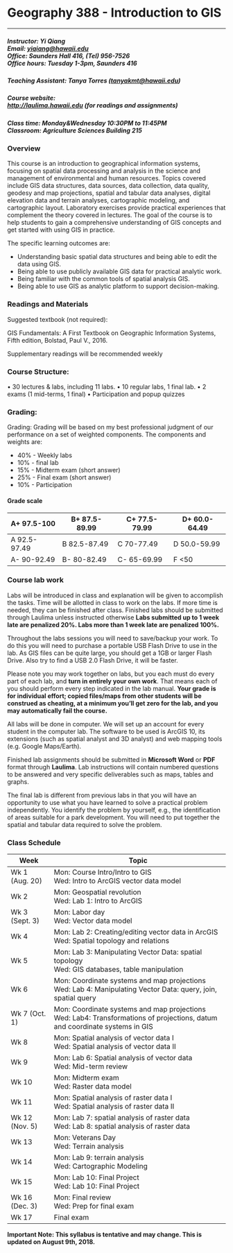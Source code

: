 # Geography 388 - Introduction to GIS

---
##### Instructor: Yi Qiang <br/>Email: yiqiang@hawaii.edu <br/>Office: Saunders Hall 416, (Tel) 956-7526 <br/>Office hours:  Tuesday 1-3pm, Saunders 416

##### Teaching Assistant: Tanya Torres (tanyakmt@hawaii.edu)

##### Course website:<br/> http://laulima.hawaii.edu (for readings and assignments)

##### Class time: Monday&Wednesday 10:30PM to 11:45PM <br/>Classroom: Agriculture Sciences Building 215 

### Overview
This course is an introduction to geographical information systems, focusing on spatial data processing and analysis in the science and management of environmental and human resources.  Topics covered include GIS data structures, data sources, data collection, data quality, geodesy and map projections, spatial and tabular data analyses, digital elevation data and terrain analyses, cartographic modeling, and cartographic layout.  Laboratory exercises provide practical experiences that complement the theory covered in lectures. The goal of the course is to help students to gain a comprehensive understanding of GIS concepts and get started with using GIS in practice.

The specific learning outcomes are:
* 	Understanding basic spatial data structures and being able to edit the data using GIS.
* 	Being able to use publicly available GIS data for practical analytic work.
* 	Being familiar with the common tools of spatial analysis GIS.
* 	Being able to use GIS as analytic platform to support decision-making.

### Readings and Materials
Suggested textbook (not required):

GIS Fundamentals: A First Textbook on Geographic Information Systems, Fifth edition, Bolstad, Paul V., 2016.

Supplementary readings will be recommended weekly

 
### Course Structure: 
•	30 lectures & labs, including 11 labs.
•	10 regular labs, 1 final lab.
•	2 exams (1 mid-terms, 1 final)
•	Participation and popup quizzes

### Grading:
Grading: Grading will be based on my best professional judgment of our performance on a set of weighted components. The components and weights are:
- 40% - Weekly labs
- 10% - final lab
- 15% - Midterm exam (short answer)
- 25% - Final exam (short answer)
- 10% - Participation

#### Grade scale

|A+ 97.5-100	|B+ 87.5-89.99	|C+ 77.5-79.99	|D+ 60.0-64.49|
|---------------|-------|--------|--------|
|A   92.5-97.49	|B   82.5-87.49	|C   70-77.49	|D   50.0-59.99|
|A-  90-92.49	|B-  80-82.49	|C-  65-69.99	|F   <50|

### Course lab work
Labs will be introduced in class and explanation will be given to accomplish the tasks.  Time will be allotted in class to work on the labs.  If more time is needed, they can be finished after class.  Finished labs should be submitted through Laulima unless instructed otherwise **Labs submitted up to 1 week late are penalized 20%. Labs more than 1 week late are penalized 100%.**

Throughout the labs sessions you will need to save/backup your work.  To do this you will need to purchase a portable USB Flash Drive to use in the lab.  As GIS files can be quite large, you should get a 1GB or larger Flash Drive.   Also try to find a USB 2.0 Flash Drive, it will be faster.  

Please note you may work together on labs, but you each must do every part of each lab, and **turn in entirely your own work**.  That means each of you should perform every step indicated in the lab manual. **Your grade is for individual effort; copied files/maps from other students will be construed as cheating, at a minimum you’ll get zero for the lab, and you may automatically fail the course.**

All labs will be done in computer. We will set up an account for every student in the computer lab. The software to be used is ArcGIS 10, its extensions (such as spatial analyst and 3D analyst) and web mapping tools (e.g. Google Maps/Earth).

Finished lab assignments should be submitted in **Microsoft Word** or **PDF** format through **Laulima**. Lab instructions will contain numbered questions to be answered and very specific deliverables such as maps, tables and graphs.

The final lab is different from previous labs in that you will have an opportunity to use what you have learned to solve a practical problem independently. You identify the problem by yourself, e.g., the identification of areas suitable for a park development. You will need to put together the spatial and tabular data required to solve the problem. 

### Class Schedule
|Week |   Topic|
|---|---|
|Wk 1 (Aug. 20)|Mon: Course Intro/Intro to GIS <br> Wed: Intro to ArcGIS vector data model|
|Wk 2|Mon: Geospatial revolution <br> Wed: Lab 1: Intro to ArcGIS|
|Wk 3 (Sept. 3)|Mon: Labor day <br> Wed: Vector data model|
|Wk 4|Mon: Lab 2: Creating/editing vector data in ArcGIS <br> Wed: Spatial topology and relations|
|Wk 5|Mon: Lab 3: Manipulating Vector Data: spatial topology <br> Wed: GIS databases, table manipulation|
|Wk 6|Mon: Coordinate systems and map projections <br> Wed: Lab 4: Manipulating Vector Data: query, join, spatial query|
|Wk 7 (Oct. 1)|Mon: Coordinate systems and map projections <br> Wed: Lab4: Transformations of projections, datum and coordinate systems in GIS |
|Wk 8|Mon: Spatial analysis of vector data I <br> Wed: Spatial analysis of vector data II|
|Wk 9|Mon: Lab 6: Spatial analysis of vector data <br> Wed: Mid-term review|
|Wk 10| Mon: Midterm exam <br>Wed: Raster data model|
|Wk 11| Mon: Spatial analysis of raster data I <br> Wed: Spatial analysis of raster data II|
|Wk 12 (Nov. 5)| Mon: Lab 7: spatial analysis of raster data  <br> Wed: Lab 8: spatial analysis of raster data |
|Wk 13 | Mon: Veterans Day <br> Wed: Terrain analysis|
|Wk 14| Mon: Lab 9: terrain analysis <br> Wed: Cartographic Modeling
|Wk 15| Mon: Lab 10: Final Project  <br>  Wed: Lab 10: Final Project |
|Wk 16 (Dec. 3)| Mon: Final review <br>  Wed: Prep for final exam|
|Wk 17| Final exam|


**Important Note: This syllabus is tentative and may change. This is updated on August 9th, 2018.**


